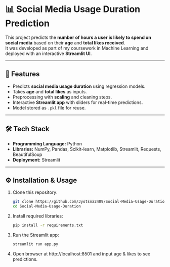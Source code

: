 # 📊 Social Media Usage Duration Prediction
This project predicts the **number of hours a user is likely to spend on social media** based on their **age** and **total likes received**.  
It was developed as part of my coursework in Machine Learning and deployed with an interactive **Streamlit UI**.

---

## 🚀 Features
- Predicts **social media usage duration** using regression models.
- Takes **age** and **total likes** as inputs.
- Preprocessing with **scaling** and cleaning steps.
- Interactive **Streamlit app** with sliders for real-time predictions.
- Model stored as `.pkl` file for reuse.

---

## 🛠️ Tech Stack
- **Programming Language:** Python  
- **Libraries:** NumPy, Pandas, Scikit-learn, Matplotlib, Streamlit, Requests, BeautifulSoup  
- **Deployment:** Streamlit  

---

## ⚙️ Installation & Usage
1. Clone this repository:
   ```bash
   git clone https://github.com/Jyotsna2409/Social-Media-Usage-Duration.git
   cd Social-Media-Usage-Duration
2. Install required libraries:
   ```bash
   pip install -r requirements.txt
4. Run the Streamlit app:
   ```bash
   streamlit run app.py
6. Open browser at http://localhost:8501 and input age & likes to see predictions.
